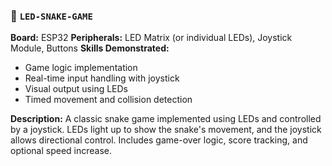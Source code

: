 ### 📘 `LED-SNAKE-GAME`

**Board:** ESP32
**Peripherals:** LED Matrix (or individual LEDs), Joystick Module, Buttons
**Skills Demonstrated:**

* Game logic implementation
* Real-time input handling with joystick
* Visual output using LEDs
* Timed movement and collision detection

**Description:**
A classic snake game implemented using LEDs and controlled by a joystick. LEDs light up to show the snake's movement, and the joystick allows directional control. Includes game-over logic, score tracking, and optional speed increase.

